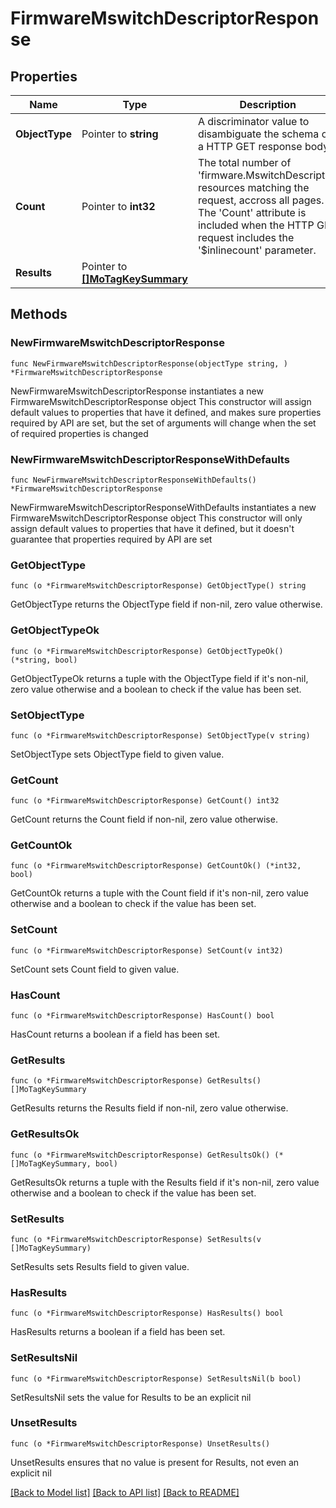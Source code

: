 # FirmwareMswitchDescriptorResponse

## Properties

Name | Type | Description | Notes
------------ | ------------- | ------------- | -------------
**ObjectType** | Pointer to **string** | A discriminator value to disambiguate the schema of a HTTP GET response body. | 
**Count** | Pointer to **int32** | The total number of &#39;firmware.MswitchDescriptor&#39; resources matching the request, accross all pages. The &#39;Count&#39; attribute is included when the HTTP GET request includes the &#39;$inlinecount&#39; parameter. | [optional] 
**Results** | Pointer to [**[]MoTagKeySummary**](MoTagKeySummary.md) |  | [optional] 

## Methods

### NewFirmwareMswitchDescriptorResponse

`func NewFirmwareMswitchDescriptorResponse(objectType string, ) *FirmwareMswitchDescriptorResponse`

NewFirmwareMswitchDescriptorResponse instantiates a new FirmwareMswitchDescriptorResponse object
This constructor will assign default values to properties that have it defined,
and makes sure properties required by API are set, but the set of arguments
will change when the set of required properties is changed

### NewFirmwareMswitchDescriptorResponseWithDefaults

`func NewFirmwareMswitchDescriptorResponseWithDefaults() *FirmwareMswitchDescriptorResponse`

NewFirmwareMswitchDescriptorResponseWithDefaults instantiates a new FirmwareMswitchDescriptorResponse object
This constructor will only assign default values to properties that have it defined,
but it doesn't guarantee that properties required by API are set

### GetObjectType

`func (o *FirmwareMswitchDescriptorResponse) GetObjectType() string`

GetObjectType returns the ObjectType field if non-nil, zero value otherwise.

### GetObjectTypeOk

`func (o *FirmwareMswitchDescriptorResponse) GetObjectTypeOk() (*string, bool)`

GetObjectTypeOk returns a tuple with the ObjectType field if it's non-nil, zero value otherwise
and a boolean to check if the value has been set.

### SetObjectType

`func (o *FirmwareMswitchDescriptorResponse) SetObjectType(v string)`

SetObjectType sets ObjectType field to given value.


### GetCount

`func (o *FirmwareMswitchDescriptorResponse) GetCount() int32`

GetCount returns the Count field if non-nil, zero value otherwise.

### GetCountOk

`func (o *FirmwareMswitchDescriptorResponse) GetCountOk() (*int32, bool)`

GetCountOk returns a tuple with the Count field if it's non-nil, zero value otherwise
and a boolean to check if the value has been set.

### SetCount

`func (o *FirmwareMswitchDescriptorResponse) SetCount(v int32)`

SetCount sets Count field to given value.

### HasCount

`func (o *FirmwareMswitchDescriptorResponse) HasCount() bool`

HasCount returns a boolean if a field has been set.

### GetResults

`func (o *FirmwareMswitchDescriptorResponse) GetResults() []MoTagKeySummary`

GetResults returns the Results field if non-nil, zero value otherwise.

### GetResultsOk

`func (o *FirmwareMswitchDescriptorResponse) GetResultsOk() (*[]MoTagKeySummary, bool)`

GetResultsOk returns a tuple with the Results field if it's non-nil, zero value otherwise
and a boolean to check if the value has been set.

### SetResults

`func (o *FirmwareMswitchDescriptorResponse) SetResults(v []MoTagKeySummary)`

SetResults sets Results field to given value.

### HasResults

`func (o *FirmwareMswitchDescriptorResponse) HasResults() bool`

HasResults returns a boolean if a field has been set.

### SetResultsNil

`func (o *FirmwareMswitchDescriptorResponse) SetResultsNil(b bool)`

 SetResultsNil sets the value for Results to be an explicit nil

### UnsetResults
`func (o *FirmwareMswitchDescriptorResponse) UnsetResults()`

UnsetResults ensures that no value is present for Results, not even an explicit nil

[[Back to Model list]](../README.md#documentation-for-models) [[Back to API list]](../README.md#documentation-for-api-endpoints) [[Back to README]](../README.md)



